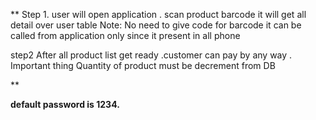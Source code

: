 
**
Step 1.  user will open application . scan product barcode 
	 it will get all detail over user table 
Note: No need to give code for barcode it can be called from application only since it present in all phone

step2 After all product list get ready .customer can  pay by any way . Important thing Quantity of product must be decrement from DB 

**

  
**default password is 1234.**  
